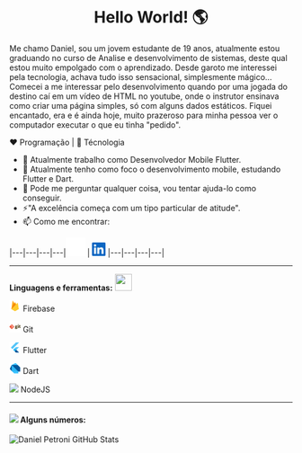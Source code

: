 <h1 style="text-align: center;"> Hello World! 🌎</h1>  

Me chamo Daniel, sou um jovem estudante de 19 anos, atualmente estou graduando no curso de Analise e desenvolvimento de sistemas, deste qual estou muito empolgado com o aprendizado. Desde garoto me interessei pela tecnologia, achava tudo isso sensacional, simplesmente mágico...
</br>Comecei a me interessar pelo desenvolvimento quando por uma jogada do destino caí em um vídeo de HTML no youtube, onde o instrutor ensinava como criar uma página simples, só com alguns dados estáticos. Fiquei encantado, era e é ainda hoje, muito prazeroso para minha pessoa ver o computador executar o que eu tinha "pedido".

:heart: Programação | :black_heart: Técnologia

- 🔭 Atualmente trabalho como Desenvolvedor Mobile Flutter.
- 🌱 Atualmente tenho como foco o desenvolvimento mobile, estudando Flutter e Dart.
- 💬 Pode me perguntar qualquer coisa, vou tentar ajuda-lo como conseguir.
- ⚡"A excelência começa com um tipo particular de atitude".
- 📫 Como me encontrar:

|---|---|---|---|[<img src="https://raw.githubusercontent.com/Delta456/Delta456/master/img/github.png" alt="github logo" width="34">](http://github.com/danielPetroni/) | [<img src="https://github.com/Amchuz/Amchuz/blob/master/linkedin.jpeg" alt="linkedin logo" width="24">](https://www.linkedin.com/in/daniel-petroni-55aa691b4/) 
|---|---|---|---|

----

**Linguagens e ferramentas:** <img src="https://cultofthepartyparrot.com/parrots/hd/githubparrot.gif" width="30" height="30"/>

<code><img height="20" src="https://raw.githubusercontent.com/github/explore/80688e429a7d4ef2fca1e82350fe8e3517d3494d/topics/firebase/firebase.png"></code> Firebase

<code><img height="20" src="https://raw.githubusercontent.com/github/explore/80688e429a7d4ef2fca1e82350fe8e3517d3494d/topics/git/git.png"></code> Git

<code><img height="20" src="https://raw.githubusercontent.com/github/explore/80688e429a7d4ef2fca1e82350fe8e3517d3494d/topics/flutter/flutter.png"></code> Flutter

<code><img height="20" src="https://raw.githubusercontent.com/github/explore/80688e429a7d4ef2fca1e82350fe8e3517d3494d/topics/dart/dart.png"></code> Dart

<code><img height="20" src="https://camo.githubusercontent.com/720ed473d178f9380291709d2223860ade4f3c7bc368e3fea1ad057b8dc9c6f5/68747470733a2f2f6e6f64656a732e6f72672f7374617469632f696d616765732f6c6f676f2d6c696768742e737667"></code> NodeJS

-------

#### <img src="https://media.giphy.com/media/VgCDAzcKvsR6OM0uWg/giphy.gif" width="50"> Alguns números:
![Daniel Petroni GitHub Stats](https://github-readme-stats.vercel.app/api?username=DanielPetroni&hide=[%22stars%22]&show_icons=true)

